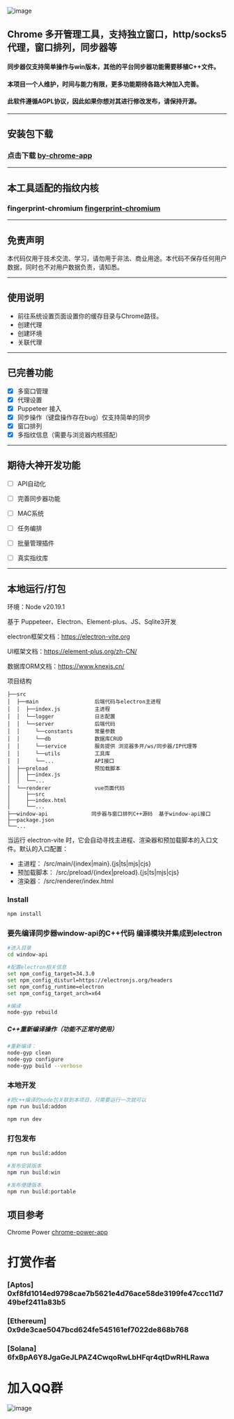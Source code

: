 ![image](https://github.com/user-attachments/assets/5a1c5bbf-ed3e-44a9-8832-83250e04ed14)


## Chrome 多开管理工具，支持独立窗口，http/socks5 代理，窗口排列，同步器等
#### 同步器仅支持简单操作与win版本，其他的平台同步器功能需要移植C++文件。
#### 本项目一个人维护，时间与能力有限，更多功能期待各路大神加入完善。
#### 此软件遵循AGPL协议，因此如果你想对其进行修改发布，请保持开源。

---
## 安装包下载
### 点击下载 [by-chrome-app](https://github.com/bysstudio/by-chrome-app/releases/tag/main)

---

## 本工具适配的指纹内核
### fingerprint-chromium [fingerprint-chromium](https://github.com/adryfish/fingerprint-chromium/blob/main/README-ZH.md)

---

## 免责声明

本代码仅用于技术交流、学习，请勿用于非法、商业用途。本代码不保存任何用户数据，同时也不对用户数据负责，请知悉。

---

## 使用说明
- 前往系统设置页面设置你的缓存目录与Chrome路径。
- 创建代理
- 创建环境
- 关联代理

---

## 已完善功能
- [x] 多窗口管理
- [x] 代理设置
- [x] Puppeteer 接入
- [x] 同步操作（键盘操作存在bug）仅支持简单的同步
- [x] 窗口排列
- [x] 多指纹信息（需要与浏览器内核搭配）

---

## 期待大神开发功能
- [ ] API自动化
- [ ] 完善同步器功能
- [ ] MAC系统
- [ ] 任务编排
- [ ] 批量管理插件
- [ ] 真实指纹库


---

## 本地运行/打包
环境：Node v20.19.1

基于 Puppeteer、Electron、Element-plus、JS、Sqlite3开发

electron框架文档：https://electron-vite.org

UI框架文档：https://element-plus.org/zh-CN/

数据库ORM文档：https://www.knexjs.cn/

项目结构
```text
├──src
│  ├──main                  后端代码与electron主进程
│  │  ├──index.js           主进程
│  │  └──logger             日志配置
│  │  └──server             后端代码
│  │     └──constants       常量参数
│  │     └──db              数据库CRUD
│  │     └──service         服务提供 浏览器多开/ws/同步器/IP代理等
│  │     └──utils           工具库
│  │     └──...             API接口
│  ├──preload               预加载脚本
│  │  ├──index.js
│  │  └──...
│  └──renderer              vue页面代码
│     ├──src
│     ├──index.html
│     └──...
├──window-api              同步器与窗口排列C++源码  基于window-api接口
├──package.json
└──...
```
当运行 electron-vite 时，它会自动寻找主进程、渲染器和预加载脚本的入口文件。默认的入口配置：
- 主进程： <root>/src/main/{index|main}.{js|ts|mjs|cjs}
- 预加载脚本： <root>/src/preload/{index|preload}.{js|ts|mjs|cjs}
- 渲染器： <root>/src/renderer/index.html

### Install

```bash
npm install
```

### 要先编译同步器window-api的C++代码 编译模块并集成到electron
```bash
#进入目录
cd window-api

#配置electron相关信息
set npm_config_target=34.3.0
set npm_config_disturl=https://electronjs.org/headers
set npm_config_runtime=electron
set npm_config_target_arch=x64

#编译
node-gyp rebuild
```
#####  C++重新编译操作（功能不正常时使用）
```bash
#重新编译：
node-gyp clean
node-gyp configure
node-gyp build --verbose
```


### 本地开发
```bash
#把c++编译的node包关联到本项目，只需要运行一次就可以
npm run build:addon

npm run dev
```

### 打包发布
```bash
npm run build:addon

#发布安装版本
npm run build:win

#发布便捷版本
npm run build:portable

```

## 项目参考
Chrome Power [chrome-power-app](https://github.com/zmzimpl/chrome-power-app)


# 打赏作者
###  [Aptos] 0xf8fd1014ed9798cae7b5621e4d76ace58de3199fe47ccc11d749bef2411a83b5

###  [Ethereum] 0x9de3cae5047bcd624fe545161ef7022de868b768

###  [Solana] 6fxBpA6Y8JgaGeJLPAZ4CwqoRwLbHFqr4qtDwRHLRawa

# 加入QQ群
![image](https://github.com/user-attachments/assets/e649031a-17a0-43c3-b787-af83bed42d5e)


